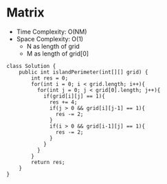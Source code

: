 # Matrix
* Time Complexity: O(NM)
* Space Complexity: O(1)
	* N as length of grid
    * M as length of grid[0]
```
class Solution {
    public int islandPerimeter(int[][] grid) {
        int res = 0;
        for(int i = 0; i < grid.length; i++){
          for(int j = 0; j < grid[0].length; j++){
            if(grid[i][j] == 1){
              res += 4;
              if(j > 0 && grid[i][j-1] == 1){
                res -= 2;
              }
              if(i > 0 && grid[i-1][j] == 1){
                res -= 2;
              }
            }
          }
        }
        return res;
    }
}
```